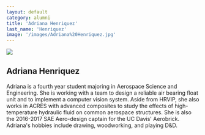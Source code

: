 ```yaml
---
layout: default
category: alumni
title: 'Adriana Henriquez'
last_name: 'Henriquez'
image: '/images/Adriana%20Henriquez.jpg'
---
```


<img src="{{ page.image }}">

<h2 class="team-title">Adriana Henriquez</h2>
<h4 class="team-position"></h4>
<p>Adriana is a fourth year student majoring in Aerospace Science and Engineering. She is working with a team to design a reliable air bearing float unit and to implement a computer vision system.
Aside from HRVIP, she also works in ACRES with advanced composites to study the effects of high-temperature hydraulic fluid on common aerospace structures. She is also the 2016-2017 SAE Aero-design captain for the UC Davis' Aerobrick. Adriana's hobbies include drawing, woodworking, and playing D&D.</p>
<ul class="team-member-other-info"></ul>
